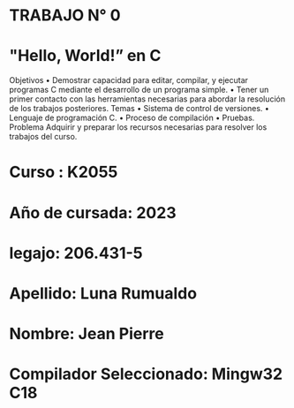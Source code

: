 # TRABAJO N° 0

# "Hello, World!” en C
Objetivos
• Demostrar capacidad para editar, compilar, y ejecutar programas C mediante el 
desarrollo de un programa simple.
• Tener un primer contacto con las herramientas necesarias para abordar la resolución
de los trabajos posteriores.
Temas
• Sistema de control de versiones.
• Lenguaje de programación C.
• Proceso de compilación
• Pruebas.
Problema
Adquirir y preparar los recursos necesarias para resolver los trabajos del curso.
# Curso : K2055
# Año de cursada: 2023
# legajo: 206.431-5
# Apellido: Luna Rumualdo 
# Nombre: Jean Pierre
# Compilador Seleccionado: Mingw32 C18